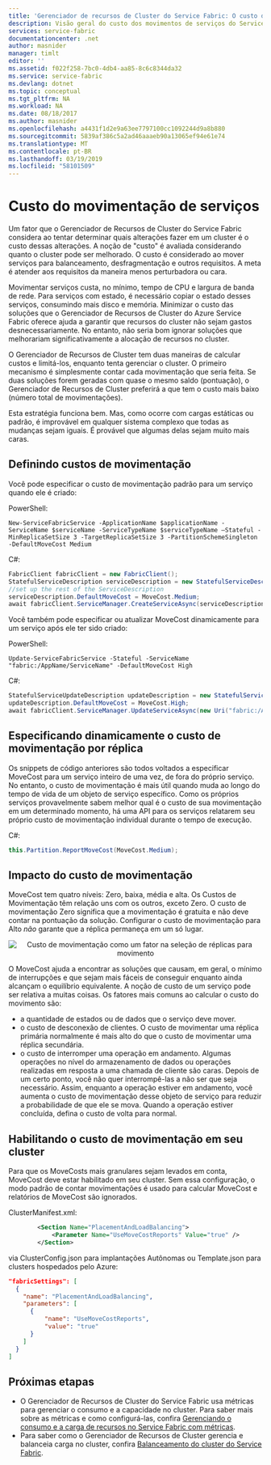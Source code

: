 ```yaml
---
title: 'Gerenciador de recursos de Cluster do Service Fabric: O custo de movimento | Microsoft Docs'
description: Visão geral do custo dos movimentos de serviços do Service Fabric
services: service-fabric
documentationcenter: .net
author: masnider
manager: timlt
editor: ''
ms.assetid: f022f258-7bc0-4db4-aa85-8c6c8344da32
ms.service: service-fabric
ms.devlang: dotnet
ms.topic: conceptual
ms.tgt_pltfrm: NA
ms.workload: NA
ms.date: 08/18/2017
ms.author: masnider
ms.openlocfilehash: a4431f1d2e9a63ee7797100cc1092244d9a8b880
ms.sourcegitcommit: 5839af386c5a2ad46aaaeb90a13065ef94e61e74
ms.translationtype: MT
ms.contentlocale: pt-BR
ms.lasthandoff: 03/19/2019
ms.locfileid: "58101509"
---
```

# <a name="service-movement-cost"></a>Custo do movimentação de serviços
Um fator que o Gerenciador de Recursos de Cluster do Service Fabric considera ao tentar determinar quais alterações fazer em um cluster é o custo dessas alterações. A noção de "custo" é avaliada considerando quanto o cluster pode ser melhorado. O custo é considerado ao mover serviços para balanceamento, desfragmentação e outros requisitos. A meta é atender aos requisitos da maneira menos perturbadora ou cara. 

Movimentar serviços custa, no mínimo, tempo de CPU e largura de banda de rede. Para serviços com estado, é necessário copiar o estado desses serviços, consumindo mais disco e memória. Minimizar o custo das soluções que o Gerenciador de Recursos de Cluster do Azure Service Fabric oferece ajuda a garantir que recursos do cluster não sejam gastos desnecessariamente. No entanto, não seria bom ignorar soluções que melhorariam significativamente a alocação de recursos no cluster.

O Gerenciador de Recursos de Cluster tem duas maneiras de calcular custos e limitá-los, enquanto tenta gerenciar o cluster. O primeiro mecanismo é simplesmente contar cada movimentação que seria feita. Se duas soluções forem geradas com quase o mesmo saldo (pontuação), o Gerenciador de Recursos de Cluster preferirá a que tem o custo mais baixo (número total de movimentações).

Esta estratégia funciona bem. Mas, como ocorre com cargas estáticas ou padrão, é improvável em qualquer sistema complexo que todas as mudanças sejam iguais. É provável que algumas delas sejam muito mais caras.

## <a name="setting-move-costs"></a>Definindo custos de movimentação 
Você pode especificar o custo de movimentação padrão para um serviço quando ele é criado:

PowerShell:

```posh
New-ServiceFabricService -ApplicationName $applicationName -ServiceName $serviceName -ServiceTypeName $serviceTypeName –Stateful -MinReplicaSetSize 3 -TargetReplicaSetSize 3 -PartitionSchemeSingleton -DefaultMoveCost Medium
```

C#: 

```csharp
FabricClient fabricClient = new FabricClient();
StatefulServiceDescription serviceDescription = new StatefulServiceDescription();
//set up the rest of the ServiceDescription
serviceDescription.DefaultMoveCost = MoveCost.Medium;
await fabricClient.ServiceManager.CreateServiceAsync(serviceDescription);
```

Você também pode especificar ou atualizar MoveCost dinamicamente para um serviço após ele ter sido criado: 

PowerShell: 

```posh
Update-ServiceFabricService -Stateful -ServiceName "fabric:/AppName/ServiceName" -DefaultMoveCost High
```

C#:

```csharp
StatefulServiceUpdateDescription updateDescription = new StatefulServiceUpdateDescription();
updateDescription.DefaultMoveCost = MoveCost.High;
await fabricClient.ServiceManager.UpdateServiceAsync(new Uri("fabric:/AppName/ServiceName"), updateDescription);
```

## <a name="dynamically-specifying-move-cost-on-a-per-replica-basis"></a>Especificando dinamicamente o custo de movimentação por réplica

Os snippets de código anteriores são todos voltados a especificar MoveCost para um serviço inteiro de uma vez, de fora do próprio serviço. No entanto, o custo de movimentação é mais útil quando muda ao longo do tempo de vida de um objeto de serviço específico. Como os próprios serviços provavelmente sabem melhor qual é o custo de sua movimentação em um determinado momento, há uma API para os serviços relatarem seu próprio custo de movimentação individual durante o tempo de execução. 

C#:

```csharp
this.Partition.ReportMoveCost(MoveCost.Medium);
```

## <a name="impact-of-move-cost"></a>Impacto do custo de movimentação
MoveCost tem quatro níveis: Zero, baixa, média e alta. Os Custos de Movimentação têm relação uns com os outros, exceto Zero. O custo de movimentação Zero significa que a movimentação é gratuita e não deve contar na pontuação da solução. Configurar o custo de movimentação para Alto *não* garante que a réplica permaneça em um só lugar.

<center>

![Custo de movimentação como um fator na seleção de réplicas para movimento][Image1]
</center>

O MoveCost ajuda a encontrar as soluções que causam, em geral, o mínimo de interrupções e que sejam mais fáceis de conseguir enquanto ainda alcançam o equilíbrio equivalente. A noção de custo de um serviço pode ser relativa a muitas coisas. Os fatores mais comuns ao calcular o custo do movimento são:

- a quantidade de estados ou de dados que o serviço deve mover.
- o custo de desconexão de clientes. O custo de movimentar uma réplica primária normalmente é mais alto do que o custo de movimentar uma réplica secundária.
- o custo de interromper uma operação em andamento. Algumas operações no nível do armazenamento de dados ou operações realizadas em resposta a uma chamada de cliente são caras. Depois de um certo ponto, você não quer interrompê-las a não ser que seja necessário. Assim, enquanto a operação estiver em andamento, você aumenta o custo de movimentação desse objeto de serviço para reduzir a probabilidade de que ele se mova. Quando a operação estiver concluída, defina o custo de volta para normal.

## <a name="enabling-move-cost-in-your-cluster"></a>Habilitando o custo de movimentação em seu cluster
Para que os MoveCosts mais granulares sejam levados em conta, MoveCost deve estar habilitado em seu cluster. Sem essa configuração, o modo padrão de contar movimentações é usado para calcular MoveCost e relatórios de MoveCost são ignorados.


ClusterManifest.xml:

``` xml
        <Section Name="PlacementAndLoadBalancing">
            <Parameter Name="UseMoveCostReports" Value="true" />
        </Section>
```

via ClusterConfig.json para implantações Autônomas ou Template.json para clusters hospedados pelo Azure:

```json
"fabricSettings": [
  {
    "name": "PlacementAndLoadBalancing",
    "parameters": [
      {
          "name": "UseMoveCostReports",
          "value": "true"
      }
    ]
  }
]
```

## <a name="next-steps"></a>Próximas etapas
- O Gerenciador de Recursos de Cluster do Service Fabric usa métricas para gerenciar o consumo e a capacidade no cluster. Para saber mais sobre as métricas e como configurá-las, confira [Gerenciando o consumo e a carga de recursos no Service Fabric com métricas](service-fabric-cluster-resource-manager-metrics.md).
- Para saber como o Gerenciador de Recursos de Cluster gerencia e balanceia carga no cluster, confira [Balanceamento do cluster do Service Fabric](service-fabric-cluster-resource-manager-balancing.md).

[Image1]:./media/service-fabric-cluster-resource-manager-movement-cost/service-most-cost-example.png
